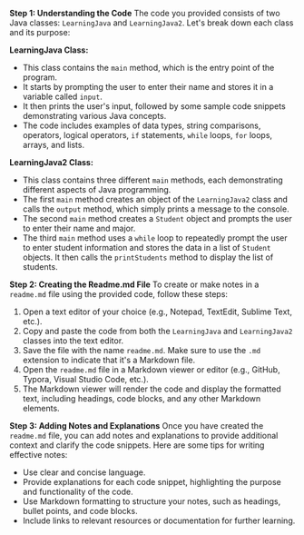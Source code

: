 **Step 1: Understanding the Code**
The code you provided consists of two Java classes: `LearningJava` and `LearningJava2`. Let's break down each class and its purpose:

**LearningJava Class:**
- This class contains the `main` method, which is the entry point of the program.
- It starts by prompting the user to enter their name and stores it in a variable called `input`.
- It then prints the user's input, followed by some sample code snippets demonstrating various Java concepts.
- The code includes examples of data types, string comparisons, operators, logical operators, `if` statements, `while` loops, `for` loops, arrays, and lists.

**LearningJava2 Class:**
- This class contains three different `main` methods, each demonstrating different aspects of Java programming.
- The first `main` method creates an object of the `LearningJava2` class and calls the `output` method, which simply prints a message to the console.
- The second `main` method creates a `Student` object and prompts the user to enter their name and major.
- The third `main` method uses a `while` loop to repeatedly prompt the user to enter student information and stores the data in a list of `Student` objects. It then calls the `printStudents` method to display the list of students.

**Step 2: Creating the Readme.md File**
To create or make notes in a `readme.md` file using the provided code, follow these steps:

1. Open a text editor of your choice (e.g., Notepad, TextEdit, Sublime Text, etc.).
2. Copy and paste the code from both the `LearningJava` and `LearningJava2` classes into the text editor.
3. Save the file with the name `readme.md`. Make sure to use the `.md` extension to indicate that it's a Markdown file.
4. Open the `readme.md` file in a Markdown viewer or editor (e.g., GitHub, Typora, Visual Studio Code, etc.).
5. The Markdown viewer will render the code and display the formatted text, including headings, code blocks, and any other Markdown elements.

**Step 3: Adding Notes and Explanations**
Once you have created the `readme.md` file, you can add notes and explanations to provide additional context and clarify the code snippets. Here are some tips for writing effective notes:

- Use clear and concise language.
- Provide explanations for each code snippet, highlighting the purpose and functionality of the code.
- Use Markdown formatting to structure your notes, such as headings, bullet points, and code blocks.
- Include links to relevant resources or documentation for further learning.